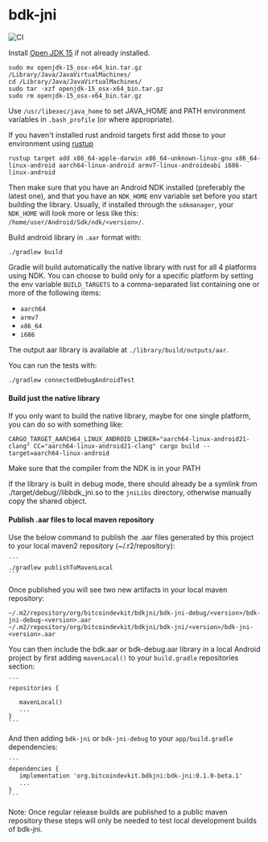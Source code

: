 # bdk-jni

![CI](https://github.com/bitcoindevkit/bdk-jni/workflows/CI/badge.svg)

Install [Open JDK 15](https://jdk.java.net/15/) if not already installed.

   ```
   sudo mv openjdk-15_osx-x64_bin.tar.gz /Library/Java/JavaVirtualMachines/
   cd /Library/Java/JavaVirtualMachines/
   sudo tar -xzf openjdk-15_osx-x64_bin.tar.gz
   sudo rm openjdk-15_osx-x64_bin.tar.gz
   ```

   Use `/usr/libexec/java_home` to set JAVA_HOME and PATH environment variables in `.bash_profile` (or where appropriate).

If you haven't installed rust android targets first add those to your environment using [rustup](https://www.rust-lang.org/learn/get-started)

   ```
   rustup target add x86_64-apple-darwin x86_64-unknown-linux-gnu x86_64-linux-android aarch64-linux-android armv7-linux-androideabi i686-linux-android
   ```

Then make sure that you have an Android NDK installed (preferably the latest one), and that you have an `NDK_HOME` env variable set before you start building the library. Usually, if installed through the `sdkmanager`,
your `NDK_HOME` will look more or less like this: `/home/user/Android/Sdk/ndk/<version>/`.

Build android library in `.aar` format with:
```
./gradlew build
```
Gradle will build automatically the native library with rust for all 4 platforms using NDK. You can choose to build only for a specific platform by setting the env variable `BUILD_TARGETS` to a comma-separated list
containing one or more of the following items:

* `aarch64`
* `armv7`
* `x86_64`
* `i686`

The output aar library is available at `./library/build/outputs/aar`.

You can run the tests with:
```
./gradlew connectedDebugAndroidTest
```

#### Build just the native library

If you only want to build the native library, maybe for one single platform, you can do so with something like:

```
CARGO_TARGET_AARCH64_LINUX_ANDROID_LINKER="aarch64-linux-android21-clang" CC="aarch64-linux-android21-clang" cargo build --target=aarch64-linux-android
```

Make sure that the compiler from the NDK is in your PATH

If the library is built in debug mode, there should already be a symlink from ./target/debug/<target>/libbdk\_jni.so to the `jniLibs` directory, otherwise manually copy the shared object.

#### Publish .aar files to local maven repository

Use the below command to publish the .aar files generated by this project to your local maven2
repository (~/.r2/repository):

    ```
    ./gradlew publishToMavenLocal
    ```

Once published you will see two new artifacts in your local maven repository:

   ```
   ~/.m2/repository/org/bitcoindevkit/bdkjni/bdk-jni-debug/<version>/bdk-jni-debug-<version>.aar
   ~/.m2/repository/org/bitcoindevkit/bdkjni/bdk-jni/<version>/bdk-jni-<version>.aar
   ```

You can then include the bdk.aar or bdk-debug.aar library in a local Android project by first
adding `mavenLocal()` to your `build.gradle` repositories section:

    ```
    repositories {

       mavenLocal()
       ...
    }
    ```


And then adding `bdk-jni` or `bdk-jni-debug` to your `app/build.gradle` dependencies:

    ```
    dependencies {
       implementation 'org.bitcoindevkit.bdkjni:bdk-jni:0.1.0-beta.1'
       ...
    }
    ```

Note: Once regular release builds are published to a public maven repository these steps will only
be needed to test local development builds of bdk-jni.
